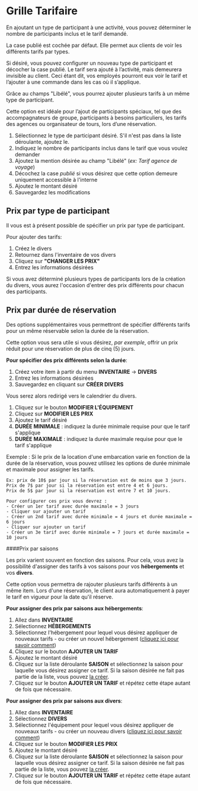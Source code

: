 
# Grille Tarifaire


En ajoutant un type de participant à une activité, vous pouvez déterminer le nombre de participants inclus et le tarif demandé. 

La case publié est cochée par défaut. Elle permet aux clients de voir les différents tarifs par types. 

Si désiré, vous pouvez configurer un nouveau type de participant et décocher la case publié. Le tarif sera ajouté à l’activité, mais demeurera invisible au client. Ceci étant dit, vos employés pourront eux voir le tarif et l’ajouter à une commande dans les cas où il s’applique.

Grâce au champs "Libélé", vous pourrez ajouter plusieurs tarifs à un même type de participant. 

Cette option est idéale pour l’ajout de participants spéciaux, tel que des accompagnateurs de groupe, participants à besoins particuliers, les tarifs des agences ou organisateur de tours, lors d’une réservation. 


1. Sélectionnez le type de participant désiré. S'il n'est pas dans la liste déroulante, ajoutez le. 
2. Indiquez le nombre de participants inclus dans le tarif que vous voulez demander
3. Ajoutez la mention désirée au champ "Libélé" (*ex: Tarif agence de voyage*)
4. Décochez la case *publié* si vous désirez que cette option demeure uniquement accessible à l'interne
5. Ajoutez le montant désiré
6. Sauvegardez les modifications


## Prix par type de participant

Il vous est à présent possible de spécifier un prix par type de participant. 

Pour ajouter des tarifs:
1. Créez le divers
2. Retournez dans l'inventaire de vos divers
3. Cliquez sur **"CHANGER LES PRIX"**
4. Entrez les informations désirées 

Si vous avez déterminé plusieurs types de participants lors de la création du divers, vous aurez l'occasion d'entrer des prix différents pour chacun des participants. 


## Prix par durée de réservation

Des options supplémentaires vous permettront de spécifier différents tarifs pour un même réservable selon la durée de la réservation. 

Cette option vous sera utile si vous désirez, *par exemple*, offrir un prix réduit pour une réservation de plus de cinq (5) jours. 

**Pour spécifier des prix différents selon la durée**:
1. Créez votre item à partir du menu **INVENTAIRE** -> **DIVERS**
2. Entrez les informations désirées 
3. Sauvegardez en cliquant sur **CRÉER DIVERS**

Vous serez alors redirigé vers le calendrier du divers.
1. Cliquez sur le bouton **MODIFIER L'ÉQUIPEMENT**
2. Cliquez sur **MODIFIER LES PRIX**
3. Ajoutez le tarif désiré
4. **DURÉE MINIMALE** : indiquez la durée minimale requise pour que le tarif s'applique
5. **DURÉE MAXIMALE** : indiquez la durée maximale requise pour que le tarif s'applique

Exemple : Si le prix de la location d'une embarcation varie en fonction de la durée de la réservation, vous pouvez utilisez les options de durée minimale et maximale pour assigner les tarifs. 
  
    Ex: prix de 10$ par jour si la réservation est de moins que 3 jours. 
    Prix de 7$ par jour si la réservation est entre 4 et 6 jours. 
    Prix de 5$ par jour si la réservation est entre 7 et 10 jours.
    
    Pour configurer ces prix vous devrez : 
    - Créer un 1er tarif avec durée maximale = 3 jours
    - Cliquer sur ajouter un tarif
    - Créer un 2nd tarif avec durée minimale = 4 jours et durée maximale = 6 jours
    - Cliquer sur ajouter un tarif
    - Créer un 3e tarif avec durée minimale = 7 jours et durée maximale = 10 jours


####Prix par saisons

Les prix varient souvent en fonction des saisons. Pour cela, vous avez la possibilité d'assigner des tarifs à vos saisons pour vos **hébergements** et vos **divers**.

Cette option vous permettra de rajouter plusieurs tarifs différents à un même item. Lors d'une réservation, le client aura automatiquement à payer le tarif en vigueur pour la date qu'il réserve.

**Pour assigner des prix par saisons aux hébergements**:
1. Allez dans **INVENTAIRE**
2. Sélectionnez **HÉBERGEMENTS**
3. Sélectionnez l'hébergement pour lequel vous désirez appliquer de nouveaux tarifs - ou créer un nouvel hébergement ([cliquez ici pour savoir comment](creer_un_hebergement.md))
4. Cliquez sur le bouton **AJOUTER UN TARIF**
5. Ajoutez le montant désiré
6. Cliquez sur la liste déroulante **SAISON** et sélectionnez la saison pour laquelle vous désirez assigner ce tarif. Si la saison désirée ne fait pas partie de la liste, vous pouvez [la créer](saisons.md).
7. Cliquez sur le bouton **AJOUTER UN TARIF** et répétez cette étape autant de fois que nécessaire. 

**Pour assigner des prix par saisons aux divers**:
1. Allez dans **INVENTAIRE**
2. Sélectionnez **DIVERS**
3. Sélectionnez l'équipement pour lequel vous désirez appliquer de nouveaux tarifs - ou créer un nouveau divers ([cliquez ici pour savoir comment](creer_un_divers.md))
4. Cliquez sur le bouton **MODIFIER LES PRIX**
5. Ajoutez le montant désiré
6. Cliquez sur la liste déroulante **SAISON** et sélectionnez la saison pour laquelle vous désirez assigner ce tarif. Si la saison désirée ne fait pas partie de la liste, vous pouvez [la créer](saisons.md).
7. Cliquez sur le bouton **AJOUTER UN TARIF** et répétez cette étape autant de fois que nécessaire. 